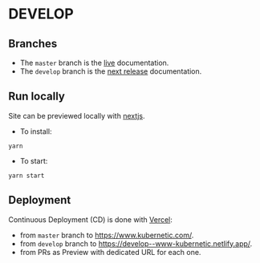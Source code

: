 # DEVELOP

## Branches

* The `master` branch is the [live] documentation.
* The `develop` branch is the [next release] documentation.

[live]: https://www.kubernetic.com/
[next release]: https://develop--www-kubernetic.netlify.app/

## Run locally

Site can be previewed locally with [nextjs].

[nextjs]: https://nextjs.org/

* To install:

```shell
yarn
```

* To start:

```shell
yarn start
```

## Deployment

Continuous Deployment (CD) is done with [Vercel]:

* from `master` branch to https://www.kubernetic.com/.
* from `develop` branch to https://develop--www-kubernetic.netlify.app/.
* from PRs as Preview with dedicated URL for each one.

[Vercel]: https://vercel.com/dkapanidis/www-kubernetic-com

